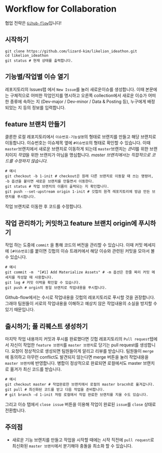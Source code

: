 # Workflow for Collaboration

협업 전략은 [`Gihub-flow`](https://ujuc.github.io/2015/12/16/git-flow-github-flow-gitlab-flow/)입니다!

## 시작하기

```
git clone https://github.com/lizard-kim/likelion_ideathon.git
cd likelion_ideathon
git status # 현재 상태를 출력합니다.
```

## 기능별/작업별 이슈 열기

레포지토리의 Issues탭 에서 `New Issue`를 눌러 새로운이슈를 생성합니다. 이때 본문에는 구체적으로 어떠한 작업인지를 명시하고 오른쪽 collection에서 새로운 이슈가 어떠한 종류에 속하는 지 (Dev-major / Dev-minor / Data & Posting 등), 누구에게 배정되었는 지 등의 정보를 입력합니다.

## feature 브랜치 만들기

클론한 로컬 레포지토리에서 `이슈번호-기능설명`의 형태로 브랜치를 만들고 해당 브랜치로 이동합니다. 이슈번호는 이슈제목 옆에 `#이슈번호`의 형태로 확인할 수 있습니다. 이때 `master`브랜치에서 새로운 브랜치로 이동하게 되는데 `master`브랜치는 *관리*를 위한 브랜치이지 *작업*을 위한 브랜치가 아님을 명심합니다. *master 브랜치에서는 직접적으로 코드를 수정하지 않습니다.*

```
# 예시
git checkout -b 1-init # checkout은 원래 다른 브랜치로 이동할 때 쓰는 명령어, -b 옵션을 붙이면 새로운 브랜치를 만들면서 이동한다.
git status # 작업 브랜치의 이름이 출력되는 지 확인합니다.
git push --set-upstream origin 1-init # 깃헙의 원격 레포지토리에 방금 만든 브랜치를 푸시합니다.
```

작업 브랜치로 이동한 후 코드를 수정합니다.

## 작업 관리하기; 커밋하고 feature 브랜치 origin에 푸시하기

작업 하는 도중에 `commit` 을 통해 코드의 버전을 관리할 수 있습니다. 이때 커밋 메세지에 `[#이슈번호]`를 붙이면 깃헙의 이슈 트래커에서 해당 이슈와 관련된 커밋을 모아서 볼 수 있습니다.

```
# 예시
git commit -m  "[#1] Add Materialize Assets" # -m 옵션은 한줄 짜리 커밋 메세지를 작성할 때 사용합니다.
git log # 커밋 이력을 확인할 수 있습니다.
git push # orgin의 동일 브랜치로 작업내용을 푸시합니다.
```

Github-flow에서는 수시로 작업내용을 깃헙의 레포지토리로 푸시할 것을 권장합니다. 그래야 팀원들이 서로의 작업내용을 이해하고 예상치 않은 작업내용의 소실을 방지할 수 있기 때문입니다.

## 출시하기; 풀 리퀘스트 생성하기

마지막 작업 내용까지 커밋과 푸시를 완료했다면 깃헙 레포지토리의 `Pull request`탭에서 자신이 작업한 `feature 브랜치`를 `master 브랜치`로 당기는 pull request를 생성합니다. 요청이 정상적으로 생성되면 팀원들이게 알리고 리뷰를 받습니다. 팀원들이 `merge`에 동의하고 아무런 conflict도 발견되지 않는다면 merge 버튼을 눌러 작업내용을 `master 브랜치`에 반영합니다. 병합이 정상적으로 완료되면 로컬에서도 master 브랜치로 옮겨가 최신 코드를 받습니다.

```
# 예시
git checkout master # 작업완료한 브랜치에서 로컬의 master bracnh로 옮겨갑니다.
git pull # 최신화된 코드를 받고 다음 작업을 준비합니다.
# git branch -d 1-init 처럼 로컬에서 작업 완료한 브랜치를 지울 수도 있습니다.
```

그리고 이슈 탭에서 `close issue` 버튼을 이용해 작업이 완료된 `issue`를 `close` 상태로 전환합니다.

## 주의점

- 새로운 기능 브랜치를 만들고 작업을 시작할 때에는 시작 직전에 `pull request`로 최신화된 `master 브랜치`에서 분기해야 충돌을 최소화 할 수 있습니다.